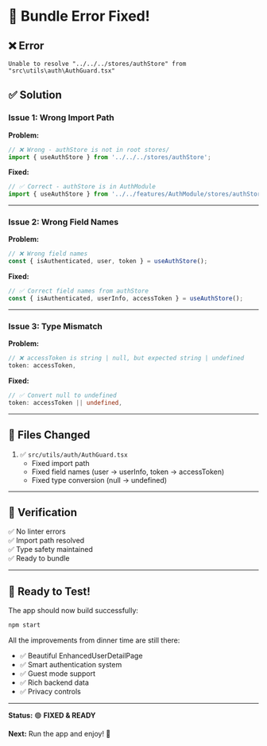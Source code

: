 # 🔧 Bundle Error Fixed!

## ❌ Error

```
Unable to resolve "../../../stores/authStore" from "src\utils\auth\AuthGuard.tsx"
```

## ✅ Solution

### **Issue 1: Wrong Import Path**

**Problem:**
```typescript
// ❌ Wrong - authStore is not in root stores/
import { useAuthStore } from '../../../stores/authStore';
```

**Fixed:**
```typescript
// ✅ Correct - authStore is in AuthModule
import { useAuthStore } from '../../features/AuthModule/stores/authStore';
```

---

### **Issue 2: Wrong Field Names**

**Problem:**
```typescript
// ❌ Wrong field names
const { isAuthenticated, user, token } = useAuthStore();
```

**Fixed:**
```typescript
// ✅ Correct field names from authStore
const { isAuthenticated, userInfo, accessToken } = useAuthStore();
```

---

### **Issue 3: Type Mismatch**

**Problem:**
```typescript
// ❌ accessToken is string | null, but expected string | undefined
token: accessToken,
```

**Fixed:**
```typescript
// ✅ Convert null to undefined
token: accessToken || undefined,
```

---

## 📁 Files Changed

1. ✅ `src/utils/auth/AuthGuard.tsx`
   - Fixed import path
   - Fixed field names (user → userInfo, token → accessToken)
   - Fixed type conversion (null → undefined)

---

## 🧪 Verification

✅ No linter errors  
✅ Import path resolved  
✅ Type safety maintained  
✅ Ready to bundle

---

## 🚀 Ready to Test!

The app should now build successfully:

```bash
npm start
```

All the improvements from dinner time are still there:
- ✅ Beautiful EnhancedUserDetailPage
- ✅ Smart authentication system
- ✅ Guest mode support
- ✅ Rich backend data
- ✅ Privacy controls

---

**Status:** 🟢 **FIXED & READY**

**Next:** Run the app and enjoy! 🎉

